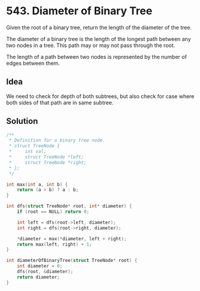 # 543. Diameter of Binary Tree

Given the root of a binary tree, return the length of the diameter of the tree.

The diameter of a binary tree is the length of the longest path between any two nodes in a tree. This path may or may not pass through the root.

The length of a path between two nodes is represented by the number of edges between them.

## Idea

We need to check for depth of both subtrees, but also check for case where both sides of that path are in same subtree.

## Solution

```c
/**
 * Definition for a binary tree node.
 * struct TreeNode {
 *     int val;
 *     struct TreeNode *left;
 *     struct TreeNode *right;
 * };
 */

int max(int a, int b) {
    return (a > b) ? a : b;
}

int dfs(struct TreeNode* root, int* diameter) {
    if (root == NULL) return 0;

    int left = dfs(root->left, diameter);
    int right = dfs(root->right, diameter);

    *diameter = max(*diameter, left + right);
    return max(left, right) + 1;
}

int diameterOfBinaryTree(struct TreeNode* root) {
    int diameter = 0;
    dfs(root, &diameter);
    return diameter;
}
```